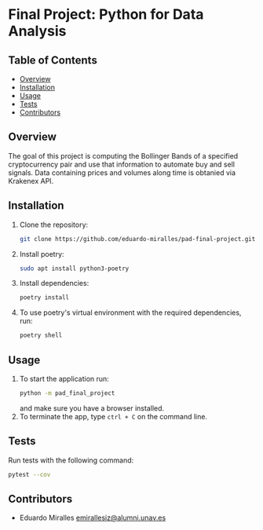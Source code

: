 # Final Project: Python for Data Analysis

## Table of Contents
- [Overview](#Overview)
- [Installation](#Installation)
- [Usage](#Usage)
- [Tests](#Tests)
- [Contributors](#Contributors)

## Overview
The goal of this project is computing the Bollinger Bands of a specified cryptocurrency pair and use that information to automate buy and sell signals. Data containing prices and volumes along time is obtanied via Krakenex API.

## Installation
1. Clone the repository:
   ```bash
   git clone https://github.com/eduardo-miralles/pad-final-project.git
   ```
2. Install poetry:
   ```bash
   sudo apt install python3-poetry
   ```
3. Install dependencies:
   ```bash
   poetry install
   ```
4. To use poetry's virtual environment with the required dependencies, run:
   ```bash
   poetry shell
   ```

## Usage
1. To start the application run:
   ```bash
   python -m pad_final_project
   ```
   and make sure you have a browser installed.
2. To terminate the app, type `ctrl + C` on the command line.

## Tests
Run tests with the following command:
```bash
pytest --cov
```

## Contributors
- Eduardo Miralles [emirallesiz@alumni.unav.es](mailto:emirallesiz@alumni.unav.es)